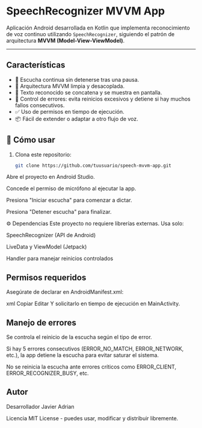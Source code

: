 # SpeechRecognizer MVVM App

Aplicación Android desarrollada en Kotlin que implementa reconocimiento de voz continuo utilizando `SpeechRecognizer`, siguiendo el patrón de arquitectura **MVVM (Model-View-ViewModel)**.

---

## Características

- 🎤 Escucha continua sin detenerse tras una pausa.
- 🧠 Arquitectura MVVM limpia y desacoplada.
- 📝 Texto reconocido se concatena y se muestra en pantalla.
- 🚫 Control de errores: evita reinicios excesivos y detiene si hay muchos fallos consecutivos.
- ✅ Uso de permisos en tiempo de ejecución.
- 📦 Fácil de extender o adaptar a otro flujo de voz.


## 🚀 Cómo usar

1. Clona este repositorio:
   ```bash
   git clone https://github.com/tuusuario/speech-mvvm-app.git
Abre el proyecto en Android Studio.

Concede el permiso de micrófono al ejecutar la app.

Presiona "Iniciar escucha" para comenzar a dictar.

Presiona "Detener escucha" para finalizar.

⚙️ Dependencias
Este proyecto no requiere librerías externas. Usa solo:

SpeechRecognizer (API de Android)

LiveData y ViewModel (Jetpack)

Handler para manejar reinicios controlados

## Permisos requeridos
Asegúrate de declarar en AndroidManifest.xml:

xml
Copiar
Editar
<uses-permission android:name="android.permission.RECORD_AUDIO" />
Y solicitarlo en tiempo de ejecución en MainActivity.

## Manejo de errores
Se controla el reinicio de la escucha según el tipo de error.

Si hay 5 errores consecutivos (ERROR_NO_MATCH, ERROR_NETWORK, etc.), la app detiene la escucha para evitar saturar el sistema.

No se reinicia la escucha ante errores críticos como ERROR_CLIENT, ERROR_RECOGNIZER_BUSY, etc.



## Autor
Desarrollador Javier Adrian

Licencia
MIT License - puedes usar, modificar y distribuir libremente.
